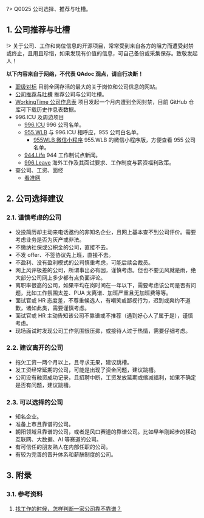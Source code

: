 
?> Q0025 公司选择、推荐与吐槽。

## 1. 公司推荐与吐槽

!> 关于公司、工作和岗位信息的开源项目，常常受到来自各方的阻力而遭受封禁或终止，且用且珍惜，如果发现有价值的信息，可自己备份或采集保存。致敬发起人！

**以下内容来自于网络，不代表 QAdoc 观点，请自行决断！**

- [职级对标](https://duibiao.info/) 目前全网存活的最大的关于岗位和公司信息的网站。
- [公司推荐与吐槽](https://docs.qq.com/sheet/DUWZRUE9iRUFJeklh?tab=da9der) 推荐公司与公司吐槽。
- [WorkingTime 公司作息表](https://github.com/WorkerLivesMatter/WorkingTime) 项目发起一个月内遭到全网封禁，目前 GitHub 仓库可下载历史作息表数据。
- 996.ICU 及周边项目
  - [996.ICU](https://github.com/996icu/996.ICU/blob/master/README_CN.md) 996 公司名单。
  - [955.WLB](https://github.com/formulahendry/955.WLB) 与 996.ICU 相呼应，955 公司白名单。
    - [955WLB 微信小程序](https://github.com/formulahendry/weapp-955-wlb) 955.WLB 的微信小程序版，方便查看 955 公司名单。
  - [944.Life](https://github.com/formulahendry/944.Life) 944 工作制试点新闻。
  - [996.Leave](https://github.com/623637646/996.Leave) 海外工作及其面试要求、工作制度与薪资福利政策。
- 查公司、工资、面经
  - [看准网](https://www.kanzhun.com/)


## 2. 公司选择建议

### 2.1. 谨慎考虑的公司

- 没投简历却主动来电话邀约的非知名企业，且网上基本查不到公司评价。需要考虑业务是否为灰产或非法。
- 不缴纳社保或公积金的公司，直接不去。
- 不发 offer、不签协议先上班，直接不去。
- 不盈利、没有盈利模式的公司慎重考虑，可能后续会裁员。
- 网上风评极差的公司，所谓事出必有因，谨慎考虑。但也不要见风就是雨，绝大部分公司网上多少都有点负面评论。
- 离职率很高的公司，如果平均在岗时间在一年以下，需要考虑该公司是否有问题，比如工作氛围太差、PUA 太离谱、加班严重且无加班费等等。
- 面试官或 HR 态度差，不尊重候选人，有嘲笑或鄙视行为，迟到或爽约不道歉，诸如此类，需要谨慎考虑。
- 面试官或 HR 主动告知该公司不靠谱或不推荐（遇到好心人了属于是），谨慎考虑。
- 现场面试时发现公司工作氛围很压抑，或接待人过于热情，需要仔细考虑。

### 2.2. 建议离开的公司

- 拖欠工资一两个月以上，且寻求无果，建议跳槽。
- 发工资经常延期的公司，可能是出现了资金问题，建议跳槽。
- 公司没有融资成功记录，且招聘中断，工资发放延期或缩减福利，如果不确定是否有问题，建议跳槽。

### 2.3. 可以选择的公司

- 知名企业。
- 准备上市且靠谱的公司。
- 朝阳领域且靠谱的公司，或者是风口赛道的靠谱公司。比如早年刚起步的移动互联网、大数据、AI 等赛道的公司。
- 有可信任的朋友熟人在内部任职的公司。
- 有较为完善的晋升体系和薪酬制度的公司。

## 3. 附录

### 3.1. 参考资料

1. [找工作的时候，怎样判断一家公司靠不靠谱？](https://www.zhihu.com/question/65827669/answer/874281593)


